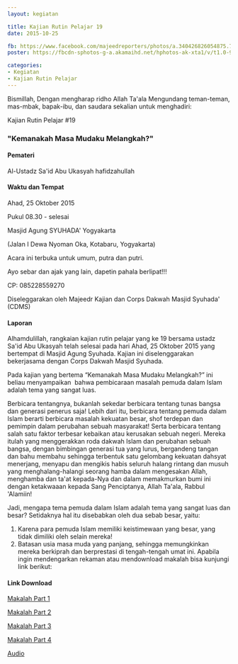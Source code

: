 ```yaml
---
layout: kegiatan

title: Kajian Rutin Pelajar 19
date: 2015-10-25

fb: https://www.facebook.com/majeedreporters/photos/a.340426826054875.74129.339078536189704/839107932853426/
poster: https://fbcdn-sphotos-g-a.akamaihd.net/hphotos-ak-xta1/v/t1.0-9/12122811_839107932853426_5448677148592710536_n.jpg?oh=93ae3f5f51e116eeef31915ec5e4520a&oe=571E3865&__gda__=1461596140_93c3145caac9a61e080d5a2d9bee3f94

categories:
- Kegiatan
- Kajian Rutin Pelajar
---
```


Bismillah,
Dengan mengharap ridho Allah Ta'ala
Mengundang teman-teman, mas-mbak, bapak-ibu, dan saudara sekalian untuk menghadiri:

Kajian Rutin Pelajar #19

### "Kemanakah Masa Mudaku Melangkah?"

#### Pemateri

Al-Ustadz Sa'id Abu Ukasyah hafidzahullah

#### Waktu dan Tempat

Ahad, 25 Oktober 2015

Pukul 08.30 - selesai

Masjid Agung SYUHADA' Yogyakarta

(Jalan I Dewa Nyoman Oka, Kotabaru, Yogyakarta)

Acara ini terbuka untuk umum, putra dan putri.

Ayo sebar dan ajak yang lain, dapetin pahala berlipat!!!

CP: 085228559270

Diseleggarakan oleh Majeedr Kajian dan Corps Dakwah Masjid Syuhada' (CDMS)

#### Laporan

Alhamdulillah, rangkaian kajian rutin pelajar yang ke 19 bersama ustadz Sa'id Abu Ukasyah telah selesai pada hari Ahad, 25 Oktober 2015 yang bertempat di Masjid Agung Syuhada. Kajian ini diselenggarakan bekerjasama dengan Corps Dakwah Masjid Syuhada.

Pada kajian yang bertema “Kemanakah Masa Mudaku Melangkah?” ini beliau menyampaikan  bahwa pembicaraan masalah pemuda dalam Islam adalah tema yang sangat luas.

Berbicara tentangnya, bukanlah sekedar berbicara tentang tunas bangsa dan generasi penerus saja! Lebih dari itu, berbicara tentang pemuda dalam Islam berarti berbicara masalah kekuatan besar, shof terdepan dan pemimpin dalam perubahan sebuah masyarakat! Serta berbicara tentang salah satu faktor terbesar kebaikan atau kerusakan sebuah negeri. Mereka itulah yang menggerakkan roda dakwah Islam dan perubahan sebuah bangsa, dengan bimbingan generasi tua yang lurus, bergandeng tangan dan bahu membahu sehingga terbentuk satu gelombang kekuatan dahsyat menerjang, menyapu dan mengikis habis seluruh halang rintang dan musuh yang menghalang-halangi seorang hamba dalam mengesakan Allah, menghamba dan ta'at kepada-Nya dan dalam memakmurkan bumi ini dengan ketakwaaan kepada Sang Penciptanya, Allah Ta'ala, Rabbul 'Alamiin!

Jadi, mengapa tema pemuda dalam Islam adalah tema yang sangat luas dan besar? Setidaknya hal itu disebabkan oleh dua sebab besar, yaitu:

1. Karena para pemuda Islam memiliki keistimewaan yang besar, yang tidak dimiliki oleh selain mereka!
2. Batasan usia masa muda yang panjang, sehingga memungkinkan mereka berkiprah dan berprestasi di tengah-tengah umat ini.
Apabila ingin mendengarkan rekaman atau mendownload makalah bisa kunjungi link berikut:

#### Link Download

[Makalah Part 1](https://muslim.or.id/26797-kemana-masa-mudaku-melangkah-1.html)

[Makalah Part 2](https://muslim.or.id/26801-kemana-masa-mudaku-melangkah-2.html)

[Makalah Part 3](https://muslim.or.id/26817-kemana-masa-mudaku-melangkah-3.html)

[Makalah Part 4](https://muslim.or.id/26828-kemana-masa-mudaku-melangkah-4.html)

[Audio](http://radiomuslim.com/kajian/rekaman-kajian-majeedr-kemanakah-masa-mudaku-melangkah-ust-said/)